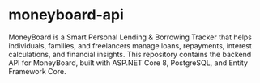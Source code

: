 # moneyboard-api
MoneyBoard is a Smart Personal Lending &amp; Borrowing Tracker that helps individuals, families, and freelancers manage loans, repayments, interest calculations, and financial insights.   This repository contains the backend API for MoneyBoard, built with ASP.NET Core 8, PostgreSQL, and Entity Framework Core.
